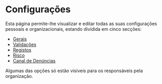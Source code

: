 # Configurações

Esta página permite-lhe visualizar e editar todas as suas configurações pessoais e organizacionais, estando dividida em cinco secções:

* [Gerais](gerais.md)
* [Validações](validacoes.md)
* [Registos](modelacao-do-formulario-de-registo-de-cliente.md)
* [Risco](risco.md)
* [Canal de Denúncias](canal-de-denuncias.md)

Algumas das opções só estão visíveis para os responsáveis pela organização.

